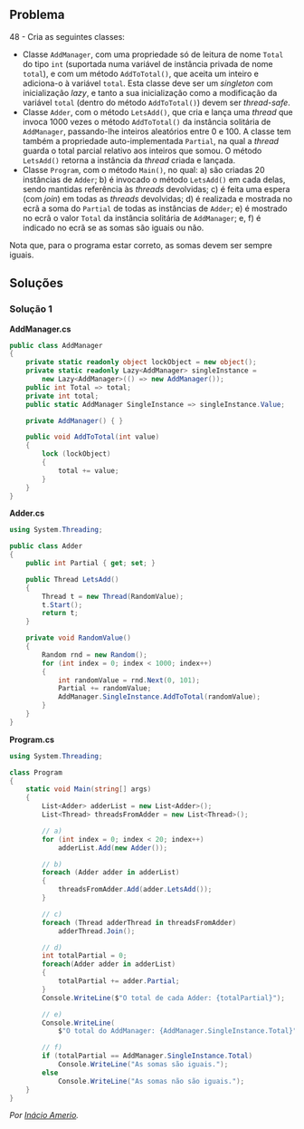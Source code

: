 ## Problema

48 - Cria as seguintes classes:

* Classe `AddManager`, com uma propriedade só de leitura de nome `Total` do
  tipo `int` (suportada numa variável de instância privada de nome `total`), e
  com um método `AddToTotal()`, que aceita um inteiro e adiciona-o à variável
  `total`. Esta classe deve ser um _singleton_ com inicialização _lazy_, e
  tanto a sua inicialização como a modificação da variável `total` (dentro do
  método `AddToTotal()`) devem ser _thread-safe_.
* Classe `Adder`, com o método `LetsAdd()`, que cria e lança uma _thread_ que
  invoca 1000 vezes o método `AddToTotal()` da instância solitária de
  `AddManager`, passando-lhe inteiros aleatórios entre 0 e 100. A classe tem
  também a propriedade auto-implementada `Partial`, na qual a _thread_ guarda
  o total parcial relativo aos inteiros que somou. O método `LetsAdd()`
  retorna a instância da _thread_ criada e lançada.
* Classe `Program`, com o método `Main()`, no qual: a) são criadas 20
  instâncias de `Adder`; b) é invocado o método `LetsAdd()` em cada delas,
  sendo mantidas referência às _threads_ devolvidas; c) é feita uma espera
  (com _join_) em todas as _threads_ devolvidas; d) é realizada e mostrada no
  ecrã a soma do `Partial` de todas as instâncias de `Adder`; e) é mostrado
  no ecrã o valor `Total` da instância solitária de `AddManager`; e, f) é
  indicado no ecrã se as somas são iguais ou não.

Nota que, para o programa estar correto, as somas devem ser sempre iguais.

## Soluções

### Solução 1

**AddManager.cs**

```cs
public class AddManager
{
    private static readonly object lockObject = new object();
    private static readonly Lazy<AddManager> singleInstance =
        new Lazy<AddManager>(() => new AddManager());
    public int Total => total;
    private int total;
    public static AddManager SingleInstance => singleInstance.Value;

    private AddManager() { }

    public void AddToTotal(int value)
    {
        lock (lockObject)
        {
            total += value;
        }
    }
}
```

**Adder.cs**

```cs
using System.Threading;

public class Adder
{
    public int Partial { get; set; }

    public Thread LetsAdd()
    {
        Thread t = new Thread(RandomValue);
        t.Start();
        return t;
    }

    private void RandomValue()
    {
        Random rnd = new Random();
        for (int index = 0; index < 1000; index++)
        {
            int randomValue = rnd.Next(0, 101);
            Partial += randomValue;
            AddManager.SingleInstance.AddToTotal(randomValue);
        }
    }
}
```

**Program.cs**

```cs
using System.Threading;

class Program
{
    static void Main(string[] args)
    {
        List<Adder> adderList = new List<Adder>();
        List<Thread> threadsFromAdder = new List<Thread>();

        // a)
        for (int index = 0; index < 20; index++)
            adderList.Add(new Adder());

        // b)
        foreach (Adder adder in adderList)
        {
            threadsFromAdder.Add(adder.LetsAdd());
        }

        // c)
        foreach (Thread adderThread in threadsFromAdder)
            adderThread.Join();

        // d)
        int totalPartial = 0;
        foreach(Adder adder in adderList)
        {
            totalPartial += adder.Partial;
        }
        Console.WriteLine($"O total de cada Adder: {totalPartial}");

        // e)
        Console.WriteLine(
            $"O total do AddManager: {AddManager.SingleInstance.Total}");

        // f)
        if (totalPartial == AddManager.SingleInstance.Total)
            Console.WriteLine("As somas são iguais.");
        else
            Console.WriteLine("As somas não são iguais.");
    }
}
```

*Por [Inácio Amerio](https://github.com/fpthefluffypawed).*